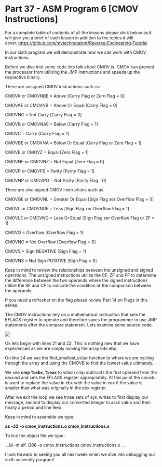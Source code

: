 # Part 37 - ASM Program 6 \[CMOV Instructions\]

For a complete table of contents of all the lessons please click below as it will give you a brief of each lesson in addition to the topics it will cover.&nbsp;https://github.com/mytechnotalent/Reverse-Engineering-Tutorial

In our sixth program we will demonstrate how we can work with CMOV instructions.

Before we dive into some code lets talk about CMOV is. CMOV can prevent the processor from utilizing the JMP instructions and speeds up the respective binary.

There are unsigned CMOV instructions such as:

CMOVA or CMOVNBE = Above \[Carry Flag or Zero Flag = 0\]

CMOVAE or CMOVNB = Above Or Equal \[Carry Flag = 0\]

CMOVNC = Not Carry \[Carry Flag = 0\]

CMOVB or CMOVNAE = Below \[Carry Flag = 1\]

CMOVC = Carry \[Carry Flag = 1\]

CMOVBE or CMOVNA = Below Or Equal \[Carry Flag or Zero Flag = 1\]

CMOVE or CMOVZ = Equal \[Zero Flag = 1\]

CMOVNE or CMOVNZ = Not Equal \[Zero Flag = 0\]

CMOVP or CMOVPE = Parity \[Parity Flag = 1\]

CMOVNP or CMOVPO = Not Parity \[Parity Flag =0\]

There are also signed CMOV instructions such as:

CMOVGE or CMOVNL = Greater Or Equal \[Sign Flag xor Overflow Flag = 0\]

CMOVL or CMOVNGE = Less \[Sign Flag xor Overflow Flag = 1\]

CMOVLE or CMOVNG = Less Or Equal \[Sign Flag xor Overflow Flag or ZF = 1\]

CMOVO = Overflow \[Overflow Flag = 1\]

CMOVNO = Not Overflow \[Overflow Flag = 0\]

CMOVS = Sign NEGATIVE \[Sign Flag = 1\]

CMOVNS = Not Sign POSITIVE \[Sign Flag = 0\]

Keep in mind to review the relationships between the unsigned and signed operations. The unsigned instructions utilize the CF, ZF and PF to determine the difference between the two operands where the signed instructions utilize the SF and OF to indicate the condition of the comparison between the operands.

If you need a refresher on the flag please review Part 14 on Flags in this series.

The CMOV instructions rely on a mathematical instruction that sets the EFLAGS register to operate and therefore saves the programmer to use JMP statements after the compare statement. Lets examine some source code.

<div class="slate-resizable-image-embed slate-image-embed__resize-full-width"><img src="https://media-exp1.licdn.com/dms/image/C4E12AQGkSjSgGw8FFQ/article-inline_image-shrink_1000_1488/0/1520240921769?e=1614211200&amp;v=beta&amp;t=1kxFDxftHwCJGpLytbxPKgxt_YuRzgSeGvrO7O_zenw"/></div>

Ok lets begin with lines 21 and 22. This is nothing new that we have experienced as we are simply moving the array into ebx.

On line 24 we see the find\_smallest\_value function to where we are cycling through the array and using the CMOVB to find the lowest value ultimately.

We see __cmp %ebx, %eax__ to which cmp subtracts the first operand from the second and sets the EFLAGS register appropriately. At this point the cmovb is used to replace the value in ebx with the value in eax if the value is smaller than what was originally in the ebx register.

After we exit the loop we see three sets of sys\_writes to first display our message, second to display our converted integer to ascii value and then finally a period and line feed.

Keep in mind to assemble we type:

__as –32 -o cmov\_instructions.o cmov\_instructions.s__

To link the object file we type:

__ld -m elf\_i386 -o cmov\_instructions cmov\_instructions.o __

I look forward to seeing you all next week when we dive into debugging our sixth assembly program!